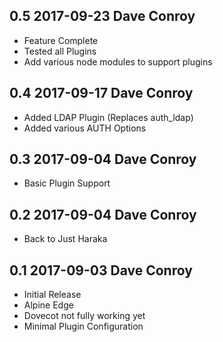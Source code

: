 ## 0.5 2017-09-23 Dave Conroy <dave at tiredofit dot ca>

* Feature Complete
* Tested all Plugins
* Add various node modules to support plugins

## 0.4 2017-09-17 Dave Conroy <dave at tiredofit dot ca>

* Added LDAP Plugin (Replaces auth_ldap)
* Added various AUTH Options

## 0.3 2017-09-04 Dave Conroy <dave at tiredofit dot ca>

* Basic Plugin Support

## 0.2 2017-09-04 Dave Conroy <dave at tiredofit dot ca>

* Back to Just Haraka

## 0.1 2017-09-03 Dave Conroy <dave at tiredofit dot ca>

* Initial Release
* Alpine Edge
* Dovecot not fully working yet
* Minimal Plugin Configuration

